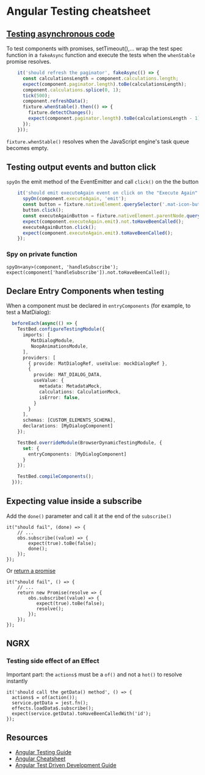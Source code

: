 
# Angular Testing cheatsheet

## [Testing asynchronous code](https://angular.io/guide/testing#async-test-with-async)
To test components with promises, setTimeout(),... wrap the test spec function in a `fakeAsync` function and execute the tests when the `whenStable` promise resolves.
```typescript
    it('should refresh the paginator', fakeAsync(() => {
      const calculationsLength = component.calculations.length;
      expect(component.paginator.length).toBe(calculationsLength);
      component.calculations.splice(0, 1);
	  tick(500);
      component.refreshData();
      fixture.whenStable().then(() => {
        fixture.detectChanges();
        expect(component.paginator.length).toBe(calculationsLength - 1);
      });
    }));
```
 `fixture.whenStable()` resolves when the JavaScript engine's task queue becomes empty.

## Testing output events and button click
`spyOn` the emit method of the EventEmitter and call `click()` on the the button
```typescript
    it('should emit executeAgain event on click on the "Execute Again" button', async () => {
      spyOn(component.executeAgain, 'emit');
      const button = fixture.nativeElement.querySelector('.mat-icon-button');
      button.click();
      const executeAgainButton = fixture.nativeElement.parentNode.querySelector('.mat-menu-panel #menuItem0');
      expect(component.executeAgain.emit).not.toHaveBeenCalled();
      executeAgainButton.click();
      expect(component.executeAgain.emit).toHaveBeenCalled();
    });
```

### Spy on private function
```
spyOn<any>(component, 'handleSubscribe');
expect(component['handleSubscribe']).not.toHaveBeenCalled();
```

## Declare Entry Components when testing
When a component must be declared in `entryComponents` (for example, to test a MatDialog):
```typescript
  beforeEach(async(() => {
    TestBed.configureTestingModule({
      imports: [
         MatDialogModule,
         NoopAnimationsModule,      
      ],
      providers: [
        { provide: MatDialogRef, useValue: mockDialogRef },
        {
          provide: MAT_DIALOG_DATA,
          useValue: { 
            metadata: MetadataMock,
            calculations: CalculationMock,
            isError: false,
          }
        }
      ],
      schemas: [CUSTOM_ELEMENTS_SCHEMA],
      declarations: [MyDialogComponent]
    });

    TestBed.overrideModule(BrowserDynamicTestingModule, {
      set: {
        entryComponents: [MyDialogComponent]
      }
    });

    TestBed.compileComponents();
  }));
```

## Expecting value inside a subscribe
Add the `done()` parameter and call it at the end of the `subscribe()`
```
it("should fail", (done) => {
    // ...
    obs.subscribe((value) => {        
        expect(true).toBe(false);
        done();
    });
});
```
Or [return a promise](https://github.com/jest-community/eslint-plugin-jest/issues/494#issuecomment-562094733)
```
it("should fail", () => {
    // ...
    return new Promise(resolve => {
	    obs.subscribe((value) => {        
           expect(true).toBe(false);
           resolve();
        });
    });
});
```

## NGRX
### Testing side effect of an Effect
Important part: the `actions$` must be a `of()` and not a `hot()` to resolve instantly
```
it('should call the getData() method', () => {
  actions$ = of(action());
  service.getData = jest.fn();
  effects.loadData$.subscribe();
  expect(service.getData).toHaveBeenCalledWith('id');
});
```


## Resources
* [Angular Testing Guide](https://angular.io/guide/testing)
* [Angular Cheatsheet](https://angular.io/guide/cheatsheet)
* [Angular Test Driven Development Guide](https://angularfirebase.com/lessons/angular-testing-guide-including-firebase/)

